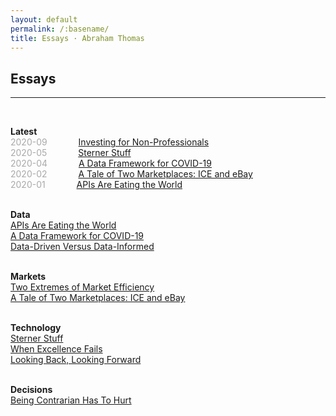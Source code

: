 ```yaml
---
layout: default
permalink: /:basename/
title: Essays · Abraham Thomas
---
```


## Essays

----

<br/>


**Latest**  
<span style="color:#A9A9A9;">2020-09</span> &emsp;&emsp;&emsp; [Investing for Non-Professionals](/investing-guide)  
<span style="color:#A9A9A9;">2020-05</span> &emsp;&emsp;&emsp; [Sterner Stuff](/sterner-stuff)  
<span style="color:#A9A9A9;">2020-04</span> &emsp;&emsp;&emsp; [A Data Framework for COVID-19](/a-data-framework-for-covid-19)  
<span style="color:#A9A9A9;">2020-02</span> &emsp;&emsp;&emsp; [A Tale of Two Marketplaces: ICE and eBay](/why-might-ice-bid-for-ebay)  
<span style="color:#A9A9A9;">2020-01</span> &emsp;&emsp;&emsp; [APIs Are Eating the World](/APIs-are-eating-the-world)   
<br/>

**Data**  
[APIs Are Eating the World](/APIs-are-eating-the-world)  
[A Data Framework for COVID-19](/a-data-framework-for-covid-19)  
[Data-Driven Versus Data-Informed](/data-driven-data-informed)  
<br/>

**Markets**  
[Two Extremes of Market Efficiency](/two-extremes-of-market-efficiency)  
[A Tale of Two Marketplaces: ICE and eBay](/why-might-ice-bid-for-ebay)  
<br/>

**Technology**  
[Sterner Stuff](/sterner-stuff)  
[When Excellence Fails](/when-excellence-fails)  
[Looking Back, Looking Forward](/looking-back-looking-forward)  
<br/>

**Decisions**  
[Being Contrarian Has To Hurt](/a-fine-line-between-stupid-and-clever)  

<br/>
<br/>
